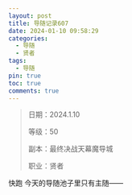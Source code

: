 ```yaml
---
layout: post
title: 导随记录607
date: 2024-01-10 09:58:29
categories:
  - 导随
  - 贤者
tags:
  - 导随
pin: true
toc: true
comments: true
---
```

> 日期：2024.1.10
>
> 等级：50
>
> 副本：最终决战天幕魔导城
>
> 职业：贤者

快跑 今天的导随池子里只有主随——